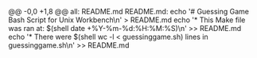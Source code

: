 @@ -0,0 +1,8 @@
all: README.md
README.md:
	echo '# Guessing Game Bash Script for Unix Workbench\n' > README.md
	echo '* This Make file was ran at: $(shell date +%Y-%m-%d:%H:%M:%S)\n' >> README.md
	echo '* There were $(shell wc -l < guessinggame.sh) lines in guessinggame.sh\n' >> README.md
